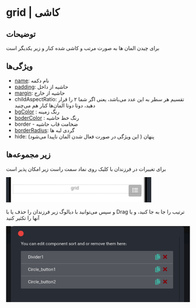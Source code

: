 # grid | کاشی


## توضیحات

برای چیدن المان ها به صورت مرتب و کاشی شده کنار و زیر یکدیگر است

## ویژگی‌ها

-  [name](/fa/properties/name.md): نام دکمه
- [padding](/fa/properties/padding.md): حاشیه از داخل
- [margin](/fa/properties/margin.md): حاشیه از خارج
- childAspectRatio: تقسیم هر سطر به این عدد می‌باشد،
  یعنی اگر شما ۲ را قرار دهید، دوتا دوتا المان‌ها کنار هم می‌چنید
- [bgColor](/fa/properties/color.md) : رنگ زمینه
- [boderColor](/fa/properties/color.md) : رنگ خط حاشیه
- border - ضخامت قاب حاشیه
- [borderRadius](fa/properties/borderRadius.md): گردی لبه ها
- hide: پنهان ( این ویژگی در صورت فعال شدن المان ناپیدا می‌شود)

##  زیر مجموعه‌ها

برای تغییرات در فرزندان با کلیک روی نماد سمت راست زیر امکان پذیر است

![alt text](../../assets/images/properties/grid.png)

و سپس می‌توانید با دیالوگ زیر فرزندان را حذف یا با Drag ترتیب را جا به جا کنید، و یا آنها را تکثیر کنید

![alt text](../../assets/images/properties/children.png)
